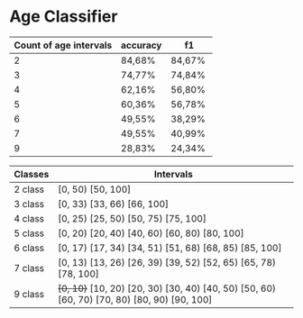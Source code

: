 # Age Classifier

Count of age intervals | accuracy | f1
-- | -- | --
2 | 84,68% | 84,67% 
3 | 74,77% | 74,84% 
4 | 62,16% | 56,80%
5 | 60,36% | 56,78% 
6 | 49,55% | 38,29% 
7 | 49,55% | 40,99% 
9 | 28,83% | 24,34%

Classes | Intervals
-- | --
2 class | [0, 50) [50, 100] 
3 class | [0, 33) [33, 66) [66, 100]
4 class | [0, 25) [25, 50) [50, 75) [75, 100]
5 class | [0, 20) [20, 40) [40, 60) [60, 80) [80, 100]
6 class | [0, 17) [17, 34) [34, 51) [51, 68) [68, 85) [85, 100]
7 class | [0, 13) [13, 26) [26, 39) [39, 52) [52, 65) [65, 78) [78, 100]
9 class | ~~[0, 10)~~ [10, 20) [20, 30) [30, 40) [40, 50) [50, 60) [60, 70) [70, 80) [80, 90) [90, 100]
